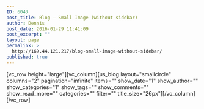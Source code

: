 ```yaml
---
ID: 6043
post_title: Blog – Small Image (without sidebar)
author: Dennis
post_date: 2016-01-29 11:41:09
post_excerpt: ""
layout: page
permalink: >
  http://169.44.121.217/blog-small-image-without-sidebar/
published: true
---
```

[vc_row height="large"][vc_column][us_blog layout="smallcircle" columns="2" pagination="infinite" items="" show_date="1" show_author="" show_categories="1" show_tags="" show_comments="" show_read_more="" categories="" filter="" title_size="26px"][/vc_column][/vc_row]
